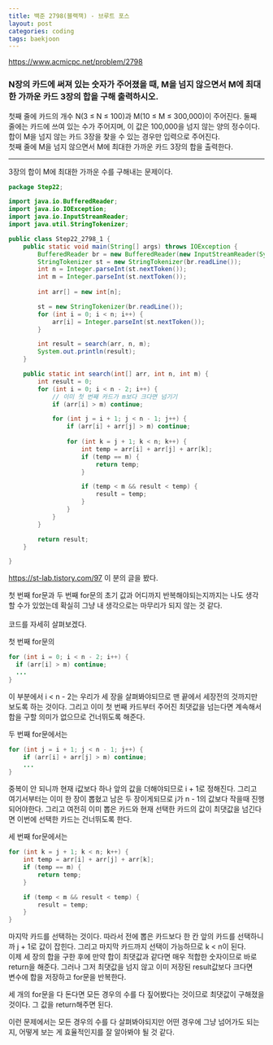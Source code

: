 ```yaml
---
title: 백준 2798(블랙잭) - 브루트 포스
layout: post
categories: coding
tags: baekjoon
---
```

<https://www.acmicpc.net/problem/2798>
### N장의 카드에 써져 있는 숫자가 주어졌을 때, M을 넘지 않으면서 M에 최대한 가까운 카드 3장의 합을 구해 출력하시오.
첫째 줄에 카드의 개수 N(3 ≤ N ≤ 100)과 M(10 ≤ M ≤ 300,000)이 주어진다. 둘째 줄에는 카드에 쓰여 있는 수가 주어지며, 이 값은 100,000을 넘지 않는 양의 정수이다.
합이 M을 넘지 않는 카드 3장을 찾을 수 있는 경우만 입력으로 주어진다.    
첫째 줄에 M을 넘지 않으면서 M에 최대한 가까운 카드 3장의 합을 출력한다.    

<hr>
3장의 합이 M에 최대한 가까운 수를 구해내는 문제이다. 

```java
package Step22;

import java.io.BufferedReader;
import java.io.IOException;
import java.io.InputStreamReader;
import java.util.StringTokenizer;

public class Step22_2798_1 {
    public static void main(String[] args) throws IOException {
        BufferedReader br = new BufferedReader(new InputStreamReader(System.in));
        StringTokenizer st = new StringTokenizer(br.readLine());
        int n = Integer.parseInt(st.nextToken());
        int m = Integer.parseInt(st.nextToken());
        
        int arr[] = new int[n];

        st = new StringTokenizer(br.readLine());
        for (int i = 0; i < n; i++) {
            arr[i] = Integer.parseInt(st.nextToken());
        }

        int result = search(arr, n, m);
        System.out.println(result);
    }

    public static int search(int[] arr, int n, int m) {
        int result = 0;
        for (int i = 0; i < n - 2; i++) {
            // 이미 첫 번째 카드가 m보다 크다면 넘기기
            if (arr[i] > m) continue;

            for (int j = i + 1; j < n - 1; j++) {
                if (arr[i] + arr[j] > m) continue;
                
                for (int k = j + 1; k < n; k++) {
                    int temp = arr[i] + arr[j] + arr[k];
                    if (temp == m) {
                        return temp;
                    }

                    if (temp < m && result < temp) {
                        result = temp;
                    }
                }
            }
        }

        return result;
    }

}
```
https://st-lab.tistory.com/97 이 분의 글을 봤다.    

첫 번째 for문과 두 번째 for문의 초기 값과 어디까지 반복해야되는지까지는 나도 생각할 수가 있었는데 확실히 그냥 내 생각으로는 마무리가 되지 않는 것 같다.    
<br>
코드를 자세히 살펴보겠다.    

첫 번째 for문의
```java
for (int i = 0; i < n - 2; i++) {
  if (arr[i] > m) continue;
  ...
}
```
이 부분에서 i < n - 2는 우리가 세 장을 살펴봐야되므로 맨 끝에서 세장전의 것까지만 보도록 하는 것이다. 그리고 이미 첫 번째 카드부터 주어진 최댓값을 넘는다면 
계속해서 합을 구할 의미가 없으므로 건너뛰도록 해준다.    

두 번째 for문에서는
```java
for (int j = i + 1; j < n - 1; j++) {
    if (arr[i] + arr[j] > m) continue;
    ...
}
```     
중복이 안 되니까 현재 i값보다 하나 앞의 값을 더해야되므로 i + 1로 정해진다. 그리고 여기서부터는 이미 한 장이 뽑혔고 남은 두 장이게되므로 j가 n - 1의 값보다 
작을때 진행되어야한다. 그리고 여전히 이미 뽑은 카드와 현재 선택한 카드의 값이 최댓값을 넘긴다면 이번에 선택한 카드는 건너뛰도록 한다.    


세 번째 for문에서는
```java
for (int k = j + 1; k < n; k++) {
    int temp = arr[i] + arr[j] + arr[k];
    if (temp == m) {
        return temp;
    }

    if (temp < m && result < temp) {
        result = temp;
    }
}
```    

마지막 카드를 선택하는 것이다. 따라서 전에 뽑은 카드보다 한 칸 앞의 카드를 선택하니까 j + 1로 값이 잡힌다. 그리고 마지막 카드까지 선택이 가능하므로 k < n이 된다.    
이제 세 장의 합을 구한 후에 만약 합이 최댓값과 같다면 매우 적합한 숫자이므로 바로 return을 해준다. 그러나 그저 최댓값을 넘지 않고 이미 저장된 result값보다 크다면  
변수에 합을 저장하고 for문을 반복한다.     


세 개의 for문을 다 돈다면 모든 경우의 수를 다 짚어봤다는 것이므로 최댓값이 구해졌을 것이다. 그 값을 return해주면 된다.    

이런 문제에서는 모든 경우의 수를 다 살펴봐야되지만 어떤 경우에 그냥 넘어가도 되는지, 어떻게 보는 게 효율적인지를 잘 알아봐야 될 것 같다.
